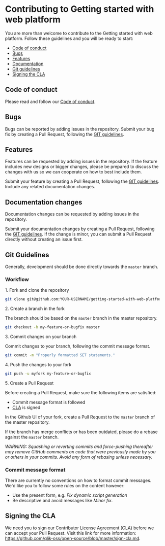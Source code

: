 # Contributing to Getting started with web platform

You are more than welcome to contribute to the Getting started with web platform. Follow these guidelines and you will be ready to start:

 - [Code of conduct](#code-of-conduct)
 - [Bugs](#bugs)
 - [Features](#features)
 - [Documentation](#documentation)
 - [Git guidelines](#git)
 - [Signing the CLA](#cla)

## <a name="code-of-conduct"></a> Code of conduct

Please read and follow our [Code of conduct](https://github.com/qlik-oss/open-source/blob/master/CODE_OF_CONDUCT.md).

## <a name="bugs"></a> Bugs

Bugs can be reported by adding issues in the repository. Submit your bug fix by creating a Pull Request, following the [GIT guidelines](#git).

## <a name="features"></a> Features

Features can be requested by adding issues in the repository. If the feature includes new designs or bigger changes,
please be prepared to discuss the changes with us so we can cooperate on how to best include them.

Submit your feature by creating a Pull Request, following the [GIT guidelines](#git). Include any related documentation changes.


## <a name="documentation"></a> Documentation changes

Documentation changes can be requested by adding issues in the repository.

Submit your documentation changes by creating a Pull Request, following the [GIT guidelines](#git).
If the change is minor, you can submit a Pull Request directly without creating an issue first.


## <a name="git"></a> Git Guidelines

Generally, development should be done directly towards the `master` branch.

### Workflow

1\. Fork and clone the repository

```sh
git clone git@github.com:YOUR-USERNAME/getting-started-with-web-platform.git
```
2\. Create a branch in the fork

The branch should be based on the `master` branch in the master repository.

```sh
git checkout -b my-feature-or-bugfix master
```

3\. Commit changes on your branch

Commit changes to your branch, following the commit message format.

```sh
git commit -m "Properly formatted SET statements."
```

4\. Push the changes to your fork

```sh
git push -u myfork my-feature-or-bugfix
```

5\. Create a Pull Request

Before creating a Pull Request, make sure the following items are satisfied:

- Commit message format is followed
- [CLA](#cla) is signed

In the Github UI of your fork, create a Pull Request to the `master` branch of the master repository.

If the branch has merge conflicts or has been outdated, please do a rebase against the `master` branch.

_WARNING: Squashing or reverting commits and force-pushing thereafter may remove GitHub comments on code that were previously made by you or others in your commits. Avoid any form of rebasing unless necessary._


### Commit message format

There are currently no conventions on how to format commit messages. We'd like you to follow some rules on the content however:

- Use the present form, e.g. _Fix dynamic script generation_
- Be descriptive and avoid messages like _Minor fix_.

## <a name="cla"></a> Signing the CLA

We need you to sign our Contributor License Agreement (CLA) before we can accept your Pull Request. Visit this link for more information: https://github.com/qlik-oss/open-source/blob/master/sign-cla.md.
